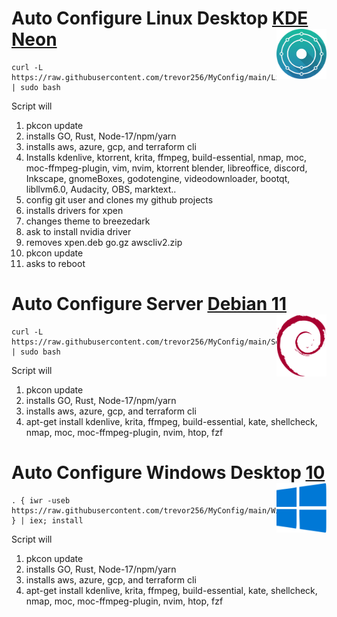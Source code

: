 # Auto Configure Linux Desktop [KDE Neon](https://neon.kde.org/download) <img align="right" width="80px" src="https://raw.githubusercontent.com/trevor256/trevor256/main/imgs/neon.svg">
```
curl -L https://raw.githubusercontent.com/trevor256/MyConfig/main/LinuxDesktop.sh | sudo bash
```
Script will
  1. pkcon update
  2. installs GO, Rust, Node-17/npm/yarn
  3. installs aws, azure, gcp, and terraform cli
  4. Installs kdenlive, ktorrent, krita, ffmpeg, build-essential, nmap, moc, moc-ffmpeg-plugin, 
     vim, nvim, ktorrent blender, libreoffice, discord, Inkscape, gnomeBoxes, godotengine, 
     videodownloader, bootqt, libllvm6.0, Audacity, OBS, marktext..
  6. config git user and clones my github projects 
  7. installs drivers for xpen 
  8. changes theme to breezedark 
  9. ask to install nvidia driver 
  10. removes xpen.deb go.gz awscliv2.zip
  11. pkcon update
  12. asks to reboot


# Auto Configure Server [Debian 11](https://cdimage.debian.org/debian-cd/current/amd64/iso-cd/debian-11.3.0-amd64-netinst.iso) <img align="right" width="80px" src="https://raw.githubusercontent.com/trevor256/trevor256/main/imgs/debian.svg">
```
curl -L https://raw.githubusercontent.com/trevor256/MyConfig/main/Server.sh | sudo bash
```
Script will
  1. pkcon update
  2. installs GO, Rust, Node-17/npm/yarn
  3. installs aws, azure, gcp, and terraform cli
  4. apt-get install  kdenlive, krita, ffmpeg, build-essential, kate, shellcheck, nmap, moc, moc-ffmpeg-plugin, nvim, htop, fzf
  

# Auto Configure Windows Desktop [10](https://neon.kde.org/download) <img align="right" width="80px" src="https://raw.githubusercontent.com/trevor256/trevor256/main/imgs/win.svg">
```
. { iwr -useb https://raw.githubusercontent.com/trevor256/MyConfig/main/WindowsDesktop.ps1 } | iex; install
```
Script will
  1. pkcon update
  2. installs GO, Rust, Node-17/npm/yarn
  3. installs aws, azure, gcp, and terraform cli
  4. apt-get install  kdenlive, krita, ffmpeg, build-essential, kate, shellcheck, nmap, moc, moc-ffmpeg-plugin, nvim, htop, fzf
